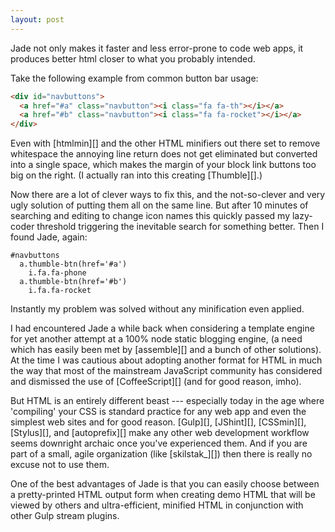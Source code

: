 ```yaml
---
layout: post
---
```


Jade not only makes it faster and less error-prone to code web apps,
it produces better html closer to what you probably intended.

Take the following example from common button bar usage:

```html
<div id="navbuttons">
  <a href="#a" class="navbutton"><i class="fa fa-th"></i></a>
  <a href="#b" class="navbutton"><i class="fa fa-rocket"></i></a>
</div>
```
Even with [htmlmin][] and the other HTML minifiers out there set to remove
whitespace the annoying line return does not get eliminated but converted
into a single space, which makes the margin of your block link buttons too
big on the right. (I actually ran into this creating [Thumble][].)

Now there are a lot of clever ways to fix this, and the not-so-clever
and very ugly solution of putting them all on the same line. But after
10 minutes of searching and editing to change icon names this quickly
passed my lazy-coder threshold triggering the inevitable search for
something better. Then I found Jade, again:

```jade
#navbuttons
  a.thumble-btn(href='#a')
    i.fa.fa-phone
  a.thumble-btn(href='#b')
    i.fa.fa-rocket
```

Instantly my problem was solved without any minification even applied.

I had encountered Jade a while back when considering a template engine
for yet another attempt at a 100% node static blogging engine, (a need
which has easily been met by [assemble][] and a bunch of other
solutions). At the time I was cautious about adopting another format
for HTML in much the way that most of the mainstream JavaScript
community has considered and dismissed the use of [CoffeeScript][]
(and for good reason, imho).

But HTML is an entirely different beast --- especially today in the age
where 'compiling' your CSS is standard practice for any web app and even
the simplest web sites and for good reason. [Gulp][], [JShint][], [CSSmin][],
[Stylus][], and [autoprefix][] make any other web development workflow
seems downright archaic once you've experienced them. And if you are
part of a small, agile organization (like [skilstak_][]) then there is
really no excuse not to use them.

One of the best advantages of Jade is that you can easily choose
between a pretty-printed HTML output form when creating demo HTML that
will be viewed by others and ultra-efficient, minified HTML in
conjunction with other Gulp stream plugins.
